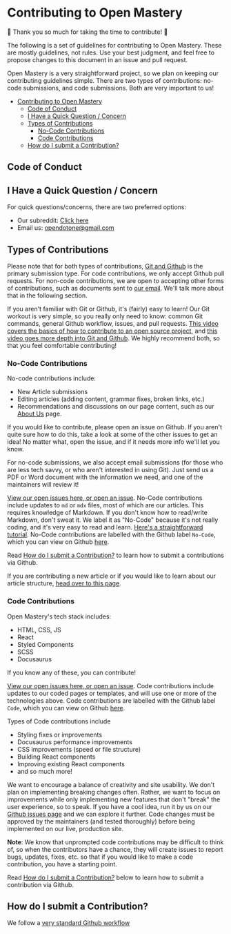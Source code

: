 # Contributing to Open Mastery

:tada: Thank you so much for taking the time to contribute! :tada:

The following is a set of guidelines for contributing to Open Mastery. These are mostly guidelines, not rules. Use your best judgment, and feel free to propose changes to this document in an issue and pull request.

Open Mastery is a very straightforward project, so we plan on keeping our contributing guidelines simple. There are two types of contributions: no-code submissions, and code submissions. Both are very important to us!

- [Contributing to Open Mastery](#contributing-to-open-mastery)
  - [Code of Conduct](#code-of-conduct)
  - [I Have a Quick Question / Concern](#i-have-a-quick-question--concern)
  - [Types of Contributions](#types-of-contributions)
    - [No-Code Contributions](#no-code-contributions)
    - [Code Contributions](#code-contributions)
  - [How do I submit a Contribution?](#how-do-i-submit-a-contribution)

## Code of Conduct

## I Have a Quick Question / Concern

For quick questions/concerns, there are two preferred options:

- Our subreddit: [Click here](https://old.reddit.com/r/openmastery/)
- Email us: [opendotone@gmail.com](mailto:opendotone@gmail.com)

## Types of Contributions

Please note that for both types of contributions, [Git and Github](https://github.com/opendotone/openmastery) is the primary submission type. For code contributions, we only accept Github pull requests. For non-code contributions, we are open to accepting other forms of contributions, such as documents sent to [our email](mailto:opendotone@gmail.com). We'll talk more about that in the following section.

If you aren't familiar with Git or Github, it's (fairly) easy to learn! Our Git workout is very simple, so you really only need to know: common Git commands, general Github workflow, issues, and pull requests. [This video covers the basics of how to contribute to an open source project](https://www.youtube.com/watch?v=GbqSvJs-6W4), and [this video goes more depth into Git and Github](https://www.youtube.com/watch?v=RGOj5yH7evk). We highly recommend both, so that you feel comfortable contributing!

### No-Code Contributions

No-code contributions include:

- New Article submissions
- Editing articles (adding content, grammar fixes, broken links, etc.)
- Recommendations and discussions on our page content, such as our [About Us](https://openmastery.one/about) page.

If you would like to contribute, please open an issue on Github. If you aren't quite sure how to do this, take a look at some of the other issues to get an idea! No matter what, open the issue, and if it needs more info we'll let you know.

For no-code submissions, we also accept email submissions (for those who are less tech savvy, or who aren't interested in using Git). Just send us a PDF or Word document with the information we need, and one of the maintainers will review it!

[View our open issues here, or open an issue](https://github.com/chrisnmorrison/openmastery/issues). No-Code contributions include updates to `md` or `mdx` files, most of which are our articles. This requires knowledge of Markdown. If you don't know how to read/write Markdown, don't sweat it. We label it as "No-Code" because it's not really coding, and it's very easy to read and learn. [Here's a straightforward tutorial](https://www.markdownguide.org/basic-syntax/). No-Code contributions are labelled with the Github label `No-Code`, which you can view on Github [here](https://github.com/chrisnmorrison/openmastery/labels/No-Code).

Read [How do I submit a Contribution?](#how-do-i-submit-a-contribution) to learn how to submit a contributions via Github.

If you are contributing a new article or if you would like to learn about our article structure, [head over to this page](https://openmastery.one/learn/meta/a-guide-to-our-article-structure).

### Code Contributions

Open Mastery's tech stack includes:

- HTML, CSS, JS
- React
- Styled Components
- SCSS
- Docusaurus

If you know any of these, you can contribute!

[View our open issues here, or open an issue](https://github.com/chrisnmorrison/openmastery/issues). Code contributions include updates to our coded pages or templates, and will use one or more of the technologies above. Code contributions are labelled with the Github label `Code`, which you can view on Github [here](https://github.com/chrisnmorrison/openmastery/labels/Code).

Types of Code contributions include

- Styling fixes or improvements
- Docusaurus performance improvements
- CSS improvements (speed or file structure)
- Building React components
- Improving existing React components
- and so much more!

We want to encourage a balance of creativity and site usability. We don't plan on implementing breaking changes often. Rather, we want to focus on improvements while only implementing new features that don't "break" the user experience, so to speak. If you have a cool idea, run it by us on our [Github issues page](https://github.com/chrisnmorrison/openmastery/issues) and we can explore it further. Code changes must be approved by the maintainers (and tested thoroughly) before being implemented on our live, production site.

**Note**: We know that unprompted code contributions may be difficult to think of, so when the contributors have a chance, they will create issues to report bugs, updates, fixes, etc. so that if you would like to make a code contribution, you have a starting point.

Read [How do I submit a Contribution?](#how-do-i-submit-a-contribution) below to learn how to submit a contribution via Github.

## How do I submit a Contribution?

We follow a [very standard Github workflow](https://docs.github.com/en/get-started/quickstart/github-flow)
